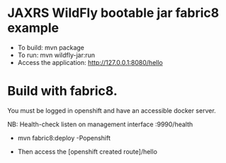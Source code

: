 # JAXRS WildFly bootable jar fabric8 example

* To build: mvn package
* To run: mvn wildfly-jar:run
* Access the application: http://127.0.0.1:8080/hello

# Build with fabric8.

You must be logged in openshift and have an accessible docker server.

NB: Health-check listen on management interface :9990/health

* mvn fabric8:deploy -Popenshift

* Then access the [openshift created route]/hello 

